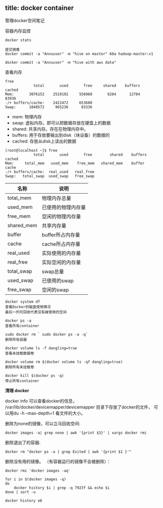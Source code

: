 title: docker container
---

管理docker空间笔记

<!-- more -->

容器内存监控

```
docker stats
```



```
提交镜像
docker commit -a "Annuuser" -m "hive on master" 60a hadoop-master:v1

docker commit -a "Annuuser" -m "hive with aws data"
```

查看内存

```
free 
             total       used       free     shared    buffers     cached
Mem:       3076152    2519192     556960       6284      12784      83936
-/+ buffers/cache:    2422472     653680
Swap:      1048572     965236      83336
```

- mem: 物理内存
- swap: 虚拟内存。即可以把数据存放在硬盘上的数据
- shared: 共享内存。存在在物理内存中。
- buffers: 用于存放要输出到disk（块设备）的数据的
- cached: 存放从disk上读出的数据

```
[root@localhost ~]$ free 
             total       used       free        shared    buffers   cached
Mem:     total_mem   used_mem    free_mem   shared_mem    buffer     cache
-/+ buffers/cache:  real_used   real_free
Swap:   total_swap  used_swap   free_swap
```

| 名称         | 说明          |
| ---------- | ----------- |
| total_mem  | 物理内存总量      |
| used_mem   | 已使用的物理内存量   |
| free_mem   | 空闲的物理内存量    |
| shared_mem | 共享内存量       |
| buffer     | buffer所占内存量 |
| cache      | cache所占内存量  |
| real_used  | 实际使用的内存量    |
| real_free  | 实际空闲的内存量    |
| total_swap | swap总量      |
| used_swap  | 已使用的swap    |
| free_swap  | 空闲的swap     |

```
docker system df
查看Docker的磁盘使用情况
最后一列可回收代表没有被使用的空间
```

```
docker ps -a
查看所有container
```

```
sudo docker rm ` sudo docker ps -a -q`
删除所有容器
```

```
docker volume ls -f dangling=true
查看未挂载数据卷
```

```
docker volume rm $(docker volume ls -qf dangling=true)
删除所有未挂载卷
```

```
docker kill $(docker ps -q)
停止所有container
```

**清理 docker**

docker info  可以查看docker的信息， /var/lib/docker/devicemapper/devicemapper 目录下存放了docker的文件， 可以用du -h –max-depth=1 看文件的大小。

删除为none的镜像，可以立马回收空间:

```
docker images -a| grep none | awk '{print $3}' | xargs docker rmi
```

删除退出了的容器:

```
docker rm "docker ps -a | grep Exited | awk '{print $1 }'"
```

删除没有用的镜像。 （有容器运行的镜像不会被删除）：

```
docker rmi 'docker images -aq'
```





```
for i in $(docker images -q)
do
    docker history $i | grep -q 7923f && echo $i
done | sort -u
```



```
docker history e6
```

